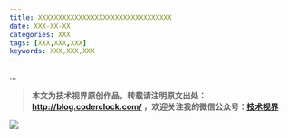 ```yaml
---
title: XXXXXXXXXXXXXXXXXXXXXXXXXXXXXXXXX
date: XXX-XX-XX
categories: XXX
tags: [XXX,XXX,XXX]
keywords: XXX,XXX,XXX
---
```


...

<!-- more -->

> **本文为技术视界原创作品，转载请注明原文出处：http://blog.coderclock.com/ ，欢迎关注我的微信公众号：[技术视界](https://diycode.b0.upaiyun.com/photo/2017/a3fc893f2cf4d4ab33ac32666d00a793.jpg)**

![](https://diycode.b0.upaiyun.com/photo/2017/a3fc893f2cf4d4ab33ac32666d00a793.jpg)


